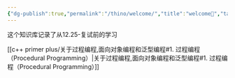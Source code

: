 ```yaml
---
{"dg-publish":true,"permalink":"/thino/welcome/","title":"welcome🥳","tags":["日记","gardenEntry","gardenEntry","gardenEntry","gardenEntry","gardenEntry","gardenEntry","gardenEntry","gardenEntry","gardenEntry","gardenEntry"]}
---
```




这个知识库记录了从12.25-复试前的学习

[[c++ primer plus/关于过程编程,面向对象编程和泛型编程#1. 过程编程（Procedural Programming）\|关于过程编程,面向对象编程和泛型编程#1. 过程编程（Procedural Programming）]]
